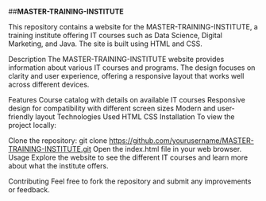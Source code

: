 ##**MASTER-TRAINING-INSTITUTE**

This repository contains a website for the MASTER-TRAINING-INSTITUTE, a training institute offering IT courses such as Data Science, Digital Marketing, and Java. The site is built using HTML and CSS.

Description
The MASTER-TRAINING-INSTITUTE website provides information about various IT courses and programs. The design focuses on clarity and user experience, offering a responsive layout that works well across different devices.

Features
Course catalog with details on available IT courses
Responsive design for compatibility with different screen sizes
Modern and user-friendly layout
Technologies Used
HTML
CSS
Installation
To view the project locally:

Clone the repository: git clone https://github.com/yourusername/MASTER-TRAINING-INSTITUTE.git
Open the index.html file in your web browser.
Usage
Explore the website to see the different IT courses and learn more about what the institute offers.

Contributing
Feel free to fork the repository and submit any improvements or feedback.
